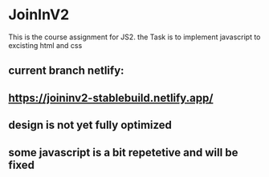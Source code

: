 # JoinInV2

This is the course assignment for JS2. the Task is to implement javascript to excisting html and css

## current branch netlify:


## https://joininv2-stablebuild.netlify.app/

## design is not yet fully optimized

## some javascript is a bit repetetive and will be fixed
